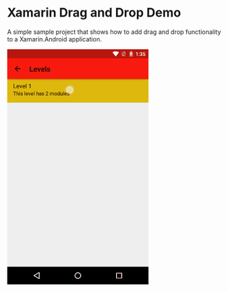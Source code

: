 # Xamarin Drag and Drop Demo
A simple sample project that shows how to add drag and drop functionality to a Xamarin.Android application.

![demo]

[demo]: https://raw.githubusercontent.com/Thepagedot/IRMGARD/master/Misc/IrmgardDemo.gif "App Demo"
